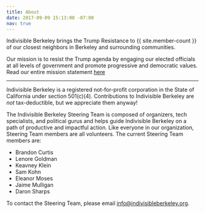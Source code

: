 ```yaml
---
title: About
date: 2017-09-09 15:13:00 -07:00
nav: true
---
```


Indivisible Berkeley brings the Trump Resistance to {{ site.member-count }} of our closest neighbors in Berkeley and surrounding communities.

Our mission is to resist the Trump agenda by engaging our elected officials at all levels of government and promote progressive and democratic values. Read our entire mission statement [here](https://www.indivisibleberkeley.org/mission)

-----------

Indivisible Berkeley is a registered not-for-profit corporation in the State of California under section 501(c)(4). Contributions to Indivisible Berkeley are _not_ tax-deductible, but we appreciate them anyway!

The Indivisible Berkeley Steering Team is composed of organizers, tech specialists, and political gurus and helps guide Indivisible Berkeley on a path of productive and impactful action. Like everyone in our organization, Steering Team members are all volunteers. The current Steering Team members are:

+ Brandon Curtis
+ Lenore Goldman
+ Keavney Klein
+ Sam Kohn
+ Eleanor Moses
+ Jaime Mulligan
+ Daron Sharps

To contact the Steering Team, please email [info@indivisibleberkeley.org](mailto:info@indivisibleberkeley.org).